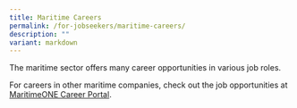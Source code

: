 ```yaml
---
title: Maritime Careers
permalink: /for-jobseekers/maritime-careers/
description: ""
variant: markdown
---
```

The maritime sector offers many career opportunities in various job roles.

For careers in other maritime companies, check out the job opportunities at [MaritimeONE Career Portal](https://www.maritimeone.sg/job-listing).